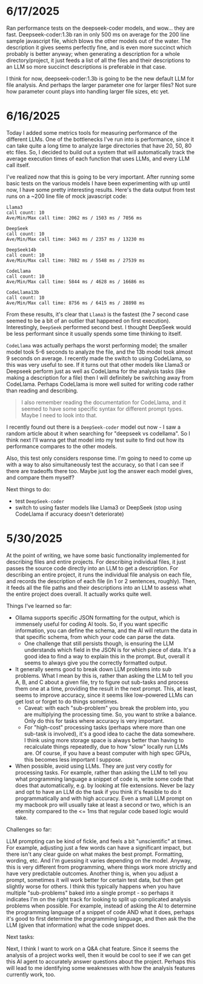 # 6/17/2025

Ran performance tests on the deepseek-coder models, and wow... they are fast. Deepseek-coder:1.3b ran in only 500 ms on average for the 200 line sample javascript file, which blows the other models out of the water. The description it gives seems perfectly fine, and is even more succinct which probably is better anyway; when generating a description for a whole directory/project, it just feeds a list of all the files and their descriptions to an LLM so more succinct descriptions is preferable in that case.

I think for now, deepseek-coder:1.3b is going to be the new default LLM for file analysis. And perhaps the larger parameter one for larger files? Not sure how parameter count plays into handling larger file sizes, etc yet.

# 6/16/2025

Today I added some metrics tools for measuring performance of the different LLMs. One of the bottlenecks I've run into is performance, since it can take quite a long time to analyze large directories that have 20, 50, 80 etc files. So, I decided to build out a system that will automatically track the average execution times of each function that uses LLMs, and every LLM call itself.

I've realized now that this is going to be very important. After running some basic tests on the various models I have been experimenting with up until now, I have some pretty interesting results. Here's the data output from test runs on a ~200 line file of mock javascript code:

```
Llama3
call count: 10
Ave/Min/Max call time: 2062 ms / 1503 ms / 7056 ms

DeepSeek
call count: 10
Ave/Min/Max call time: 3463 ms / 2357 ms / 13230 ms

DeepSeek14b
call count: 10
Ave/Min/Max call time: 7882 ms / 5548 ms / 27539 ms

CodeLlama
call count: 10
Ave/Min/Max call time: 5844 ms / 4628 ms / 16686 ms

CodeLlama13b
call count: 10
Ave/Min/Max call time: 8756 ms / 6415 ms / 28898 ms
```

From these results, it's clear that `Llama3` is the fastest (the 7 second case seemed to be a bit of an outlier that happened on first execution).
Interestingly, `DeepSeek` performed second best. I thought DeepSeek would be less performant since it usually spends some time thinking to itself.

`CodeLlama` was actually perhaps the worst performing model; the smaller model took 5-6 seconds to analyze the file, and the 13b model took almost 9 seconds on average. I recently made the switch to using CodeLlama, so this was very useful to see. If it turns out that other models like Llama3 or Deepseek perform just as well as CodeLlama for the analysis tasks (like making a description for a file) then I will definitely be switching away from CodeLlama. Perhaps CodeLlama is more well suited for writing code rather than reading and describing.

> I also remember reading the documentation for CodeLlama, and it seemed to have some specific syntax for different prompt types. Maybe I need to look into that.

I recently found out there is a `DeepSeek-coder` model out now - I saw a random article about it when searching for "deepseek vs codellama". So I think next I'll wanna get that model into my test suite to find out how its performance compares to the other models.

Also, this test only considers response time. I'm going to need to come up with a way to also simultaneously test the accuracy, so that I can see if there are tradeoffs there too. Maybe just log the answer each model gives, and compare them myself?

Next things to do:

- test `DeepSeek-coder`
- switch to using faster models like Llama3 or DeepSeek (stop using CodeLlama if accuracy doesn't deteriorate)

# 5/30/2025

At the point of writing, we have some basic functionality implemented for describing files and entire projects. For describing individual files, it just passes the source code directly into an LLM to get a description. For describing an entire project, it runs the individual file analysis on each file, and records the description of each file (in 1 or 2 sentences, roughly). Then, it feeds all the file paths and their descriptions into an LLM to assess what the entire project does overall. It actually works quite well.

Things I've learned so far:

- Ollama supports specific JSON formatting for the output, which is immensely useful for coding AI tools. So, if you want specific information, you can define the schema, and the AI will return the data in that specific schema, from which your code can parse the data.
  - One challenge that still persists though, is ensuring the LLM understands which field in the JSON is for which piece of data. It's a good idea to find a way to explain this in the prompt. But, overall it seems to always give you the correctly formatted output.
- It generally seems good to break down LLM problems into sub problems. What I mean by this is, rather than asking the LLM to tell you A, B, and C about a given file, try to figure out sub-tasks and process them one at a time, providing the result in the next prompt. This, at least, seems to improve accuracy, since it seems like low-powered LLMs can get lost or forget to do things sometimes.
  - Caveat: with each "sub-problem" you break the problem into, you are multiplying the processing time. So, you want to strike a balance. Only do this for tasks where accuracy is very important.
  - For "high-cost" processing tasks (perhaps where more than one sub-task is involved), it's a good idea to cache the data somewhere. I think using more storage space is always better than having to recalculate things repeatedly, due to how "slow" locally run LLMs are. Of course, if you have a beast computer with high spec GPUs, this becomes less important I suppose.
- When possible, avoid using LLMs. They are just very costly for processing tasks. For example, rather than asking the LLM to tell you what programming language a snippet of code is, write some code that does that automatically, e.g. by looking at file extensions. Never be lazy and opt to have an LLM do the task if you think it's feasible to do it programmatically and with high accuracy. Even a small LLM prompt on my macbook pro will usually take at least a second or two, which is an eternity compared to the <= 1ms that regular code based logic would take.

Challenges so far:

LLM prompting can be kind of fickle, and feels a bit "unscientific" at times. For example, adjusting just a few words can have a significant impact, but there isn't any clear guide on what makes the best prompt. Formatting, wording, etc. And I'm guessing it varies depending on the model. Anyway, this is very different from programming, where things work more strictly and have very predictable outcomes. Another thing is, when you adjust a prompt, sometimes it will work better for certain test data, but then get slightly worse for others. I think this typically happens when you have multiple "sub-problems" baked into a single prompt - so perhaps it indicates I'm on the right track for looking to split up complicated analysis problems when possible. For example, instead of asking the AI to determine the programming language of a snippet of code AND what it does, perhaps it's good to first determine the programming language, and then ask the the LLM (given that information) what the code snippet does.

Next tasks:

Next, I think I want to work on a Q&A chat feature. Since it seems the analysis of a project works well, then it would be cool to see if we can get this AI agent to accurately answer questions about the project. Perhaps this will lead to me identifying some weaknesses with how the analysis features currently work, too.
